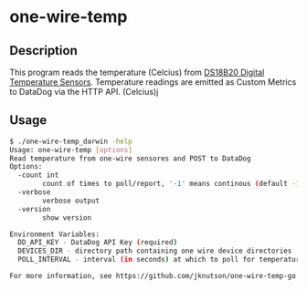 # one-wire-temp

## Description

This program reads the temperature (Celcius) from [DS18B20 Digital Temperature Sensors](https://github.com/openenergymonitor/learn/blob/master/view/electricity-monitoring/temperature/DS18B20-temperature-sensing.md).
Temperature readings are emitted as Custom Metrics to DataDog via the HTTP API. (Celcius)j

## Usage

```sh
$ ./one-wire-temp_darwin -help
Usage: one-wire-temp [options]
Read temperature from one-wire sensores and POST to DataDog
Options:
  -count int
        count of times to poll/report, '-1' means continous (default -1)
  -verbose
        verbose output
  -version
        show version

Environment Variables:
  DD_API_KEY - DataDog API Key (required)
  DEVICES_DIR - directory path containing one wire device directories
  POLL_INTERVAL - interval (in seconds) at which to poll for temperature

For more information, see https://github.com/jknutson/one-wire-temp-go
```
